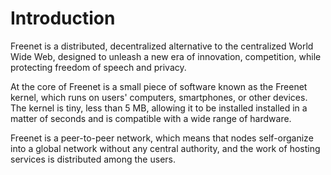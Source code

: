 # Introduction

Freenet is a distributed, decentralized alternative to the centralized World
Wide Web, designed to unleash a new era of innovation, competition, while
protecting freedom of speech and privacy. 

At the core of Freenet is a small piece of software known as the Freenet kernel,
which runs on users' computers, smartphones, or other devices. The kernel is
tiny, less than 5 MB, allowing it to be installed installed in a matter of
seconds and is compatible with a wide range of hardware.

Freenet is a peer-to-peer network, which means that nodes self-organize into a
global network without any central authority, and the work of hosting services
is distributed among the users.